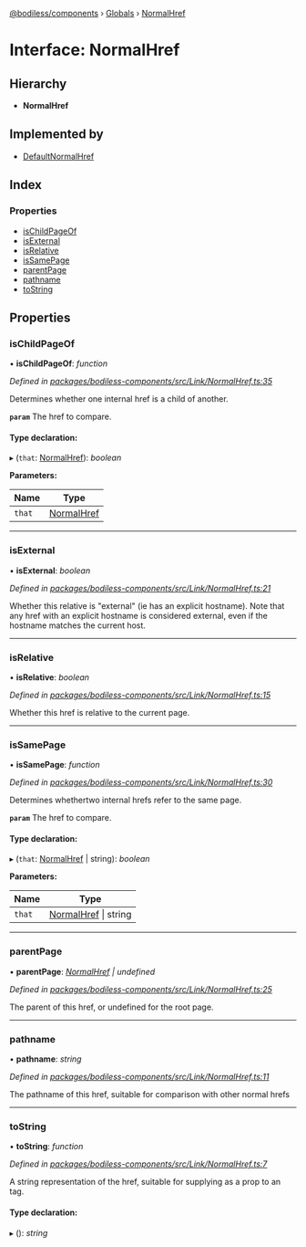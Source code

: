 [@bodiless/components](../README.md) › [Globals](../globals.md) › [NormalHref](normalhref.md)

# Interface: NormalHref

## Hierarchy

* **NormalHref**

## Implemented by

* [DefaultNormalHref](../classes/defaultnormalhref.md)

## Index

### Properties

* [isChildPageOf](normalhref.md#ischildpageof)
* [isExternal](normalhref.md#isexternal)
* [isRelative](normalhref.md#isrelative)
* [isSamePage](normalhref.md#issamepage)
* [parentPage](normalhref.md#parentpage)
* [pathname](normalhref.md#pathname)
* [toString](normalhref.md#tostring)

## Properties

###  isChildPageOf

• **isChildPageOf**: *function*

*Defined in [packages/bodiless-components/src/Link/NormalHref.ts:35](https://github.com/johnsonandjohnson/Bodiless-JS/blob/5d99541/packages/bodiless-components/src/Link/NormalHref.ts#L35)*

Determines whether one internal href is a child of another.

**`param`** The href to compare.

#### Type declaration:

▸ (`that`: [NormalHref](normalhref.md)): *boolean*

**Parameters:**

Name | Type |
------ | ------ |
`that` | [NormalHref](normalhref.md) |

___

###  isExternal

• **isExternal**: *boolean*

*Defined in [packages/bodiless-components/src/Link/NormalHref.ts:21](https://github.com/johnsonandjohnson/Bodiless-JS/blob/5d99541/packages/bodiless-components/src/Link/NormalHref.ts#L21)*

Whether this relative is "external" (ie has an explicit hostname).
Note that any href with an explicit hostname is considered external,
even if the hostname matches the current host.

___

###  isRelative

• **isRelative**: *boolean*

*Defined in [packages/bodiless-components/src/Link/NormalHref.ts:15](https://github.com/johnsonandjohnson/Bodiless-JS/blob/5d99541/packages/bodiless-components/src/Link/NormalHref.ts#L15)*

Whether this href is relative to the current page.

___

###  isSamePage

• **isSamePage**: *function*

*Defined in [packages/bodiless-components/src/Link/NormalHref.ts:30](https://github.com/johnsonandjohnson/Bodiless-JS/blob/5d99541/packages/bodiless-components/src/Link/NormalHref.ts#L30)*

Determines whethertwo internal hrefs refer to the same page.

**`param`** The href to compare.

#### Type declaration:

▸ (`that`: [NormalHref](normalhref.md) | string): *boolean*

**Parameters:**

Name | Type |
------ | ------ |
`that` | [NormalHref](normalhref.md) &#124; string |

___

###  parentPage

• **parentPage**: *[NormalHref](normalhref.md) | undefined*

*Defined in [packages/bodiless-components/src/Link/NormalHref.ts:25](https://github.com/johnsonandjohnson/Bodiless-JS/blob/5d99541/packages/bodiless-components/src/Link/NormalHref.ts#L25)*

The parent of this href, or undefined for the root page.

___

###  pathname

• **pathname**: *string*

*Defined in [packages/bodiless-components/src/Link/NormalHref.ts:11](https://github.com/johnsonandjohnson/Bodiless-JS/blob/5d99541/packages/bodiless-components/src/Link/NormalHref.ts#L11)*

The pathname of this href, suitable for comparison with other normal hrefs

___

###  toString

• **toString**: *function*

*Defined in [packages/bodiless-components/src/Link/NormalHref.ts:7](https://github.com/johnsonandjohnson/Bodiless-JS/blob/5d99541/packages/bodiless-components/src/Link/NormalHref.ts#L7)*

A string representation of the href, suitable for supplying as a prop to an <a> tag.

#### Type declaration:

▸ (): *string*
